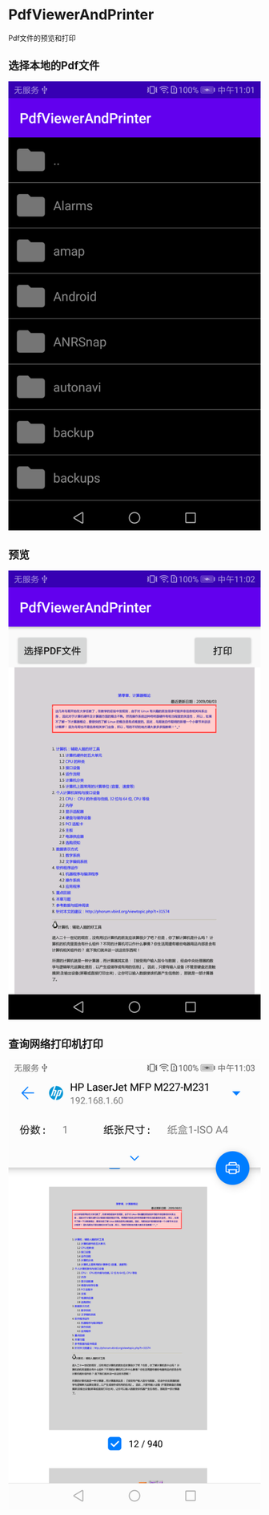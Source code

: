 # PdfViewerAndPrinter
Pdf文件的预览和打印

## 选择本地的Pdf文件

![](./sample1.png)

## 预览

![](./sample2.png)

## 查询网络打印机打印

![](./sample3.png)

